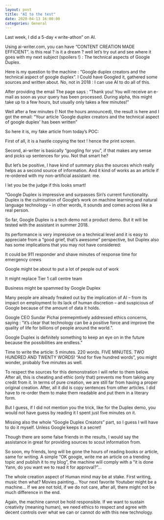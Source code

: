 ```yaml
---
layout: post
title: "AI to the test"
date: 2020-04-13 16:00:00
categories: General
---
```

Last week, I did a 5-day « write-athon” on AI.  

Using ai-writer.com, you can have “CONTENT CREATION MADE EFFICIENT”. is this real ? is it a dream ? well let’s try out and see where it goes with my next subject (spoilers !) : The technical aspects of Google Duplex. 

Here is my question to the machine : “Google duplex creators and the technical aspect of google duplex”. I Could have Googled it, gathered some sources and written about. No, not in 2018 : I can use AI to do all of this. 

After providing the email The page says : “Thank you! You will receive an e-mail as soon as your query has been processed. During alpha, this might take up to a few hours, but usually only takes a few minutes!” 

Well after a few minutes (! Not the hours announced), the result is here and I got the email: “Your article 'Google duplex creators and the technical aspect of google duplex' has been written” 

So here it is, my fake article from today’s POC: 

 

First of all, it is a hastle copying the text ! hence the print screen. 

Second, ai-writer is basically “googling for you”, if that makes any sense and picks up sentences for you. Not that smart he? 

But let’s be positive, I have kind of summary plus the sources which really helps as a second source of information. And it kind of works as an article if re-ordered with my non-artificial assistant: me.  

I let you be the judge if this looks smart! 

 

“Google Duplex is impressive and surpasses Siri’s current functionality. Duplex is the culmination of Google’s work on machine learning and natural language technology – in other words, it sounds and comes across like a real person. 

So far, Google Duplex is a tech demo not a product demo. But it will be tested with the assistant in summer 2018. 

Its performance is very impressive on a technical level and it is easy to appreciate from a “good grief, that’s awesome” perspective, but Duplex also has some implications that you may not have considered: 

It could be 911 responder and shave minutes of response time for emergency crews 

Google might be about to put a lot of people out of work 

It might replace Tier 1 call centre team 

Business might be spammed by Google Duplex 

Many people are already freaked out by the implication of AI – from its impact on employment to its lack of human discretion – and suspicious of Google because of the amount of data it holds. 

Google CEO Sundar Pichai premepmtively addressed ethics concerns, saying : “it’s clear that technology can be a positive force and improve the quality of life  for billions of people around the world.”. 

Google Duplex is definitely something to keep an eye on in the future because the possibilities are endless.” 

 

Time to write the article: 5 minutes. 220 words. FIVE MINUTES. TWO HUNDRED AND TWENTY WORDS! “And for five hundred words”, you might wonder, probably five minutes as well. 

To respect the sources for this demonstration I will refer to them below. After all, this is cheating and ethic (only that) prevents me from taking any credit from it. In terms of pure creation, we are still far from having a proper original creation. After, all it did is copy sentences from other articles. I did have to re-order them to make them readable and put them in a literary form. 

But I guess, if I did not mention you the trick, like for the Duplex demo, you would not have guess by reading it I spent just five minutes on it. 

Missing also the whole “Google Duplex Creators” part, so I guess I will have to do it myself. Unless Google keeps it a secret! 

Though there are some false friends in the results, I would say the assistance in great for providing sources to scout information from. 

So soon, my friends, long will be gone the hours of reading books or article, same for writing. A simple “OK google, write me an article on a trending topic and publish it to my blog”, the machine will comply with a “it is done Yann, do you want we to read it for approval?”… 

The whole creation aspect of Human mind may be at stake. First writing, music then what? Movies painting… Your next favorite Youtuber might be a machine… If we are not told, if we do not care, after all, there might not be much difference in the end. 

Again, the machine cannot be hold responsible. If we want to sustain creativity (meaning human), we need ethics to respect and agree with decent controls over what we can or cannot do with this new technology.  
